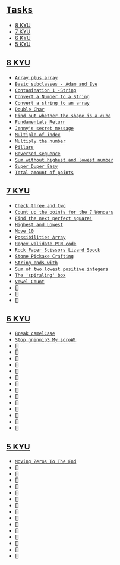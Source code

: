 # [`Tasks`](../index.md)

- [8 KYU](#8-kyu)
- [7 KYU](#7-kyu)
- [6 KYU](#6-kyu)
- [5 KYU](#5-kyu)

## [8 KYU](#tasks)

- [`Array plus array`](<./Codewars/8 KYU/Array plus array.md>)
- [`Basic subclasses - Adam and Eve`](<./Codewars/8 KYU/Basic subclasses - Adam and Eve.md>)
- [`Contamination 1 -String`](<./Codewars/8 KYU/Contamination 1 -String.md>)
- [`Convert a Number to a String`](<./Codewars/8 KYU/Convert a Number to a String.md>)
- [`Convert a string to an array`](<./Codewars/8 KYU/Convert a string to an array.md>)
- [`Double Char`](<./Codewars/8 KYU/Double Char.md>)
- [`Find out whether the shape is a cube`](<./Codewars/8 KYU/Find out whether the shape is a cube.md>)
- [`Fundamentals Return`](<./Codewars/8 KYU/Fundamentals Return.md>)
- [`Jenny's secret message`](<./Codewars/8 KYU/Jenny's secret message.md>)
- [`Multiple of index`](<./Codewars/8 KYU/Multiple of index.md>)
- [`Multiply the number`](<./Codewars/8 KYU/Multiply the number.md>)
- [`Pillars`](<./Codewars/8 KYU/Pillars.md>)
- [`Reversed sequence`](<./Codewars/8 KYU/Reversed sequence.md>)
- [`Sum without highest and lowest number`](<./Codewars/8 KYU/Sum without highest and lowest number.md>)
- [`Super Duper Easy`](<./Codewars/8 KYU/Super Duper Easy.md>)
- [`Total amount of points`](<./Codewars/8 KYU/Total amount of points.md>)

## [7 KYU](#tasks)

- [`Check three and two`](<./Codewars/7 KYU/Check three and two.md>)
- [`Count up the points for the 7 Wonders`](<./Codewars/7 KYU/Count up the points for the 7 Wonders.md>)
- [`Find the next perfect square!`](<./Codewars/7 KYU/Find the next perfect square!.md>)
- [`Highest and Lowest`](<./Codewars/7 KYU/Highest and Lowest.md>)
- [`Move 10`](<./Codewars/7 KYU/Move 10.md>)
- [`Possibilities Array`](<./Codewars/7 KYU/Possibilities Array.md>)
- [`Regex validate PIN code`](<./Codewars/7 KYU/Regex validate PIN code.md>)
- [`Rock Paper Scissors Lizard Spock`](<./Codewars/7 KYU/Rock Paper Scissors Lizard Spock.md>)
- [`Stone Pickaxe Crafting`](<./Codewars/7 KYU/Stone Pickaxe Crafting.md>)
- [`String ends with`](<./Codewars/7 KYU/String ends with.md>)
- [`Sum of two lowest positive integers`](<./Codewars/7 KYU/Sum of two lowest positive integers.md>)
- [`The 'spiraling' box`](<./Codewars/7 KYU/The 'spiraling' box.md>)
- [`Vowel Count`](<./Codewars/7 KYU/Vowel Count.md>)
- []
- []
- []

## [6 KYU](#tasks)

- [`Break camelCase`](<./Codewars/6 KYU/Break camelCase.md>)
- [`Stop gninnipS My sdroW!`](<./Codewars/6 KYU/Stop gninnipS My sdroW!.md>)
- []
- []
- []
- []
- []
- []
- []
- []
- []
- []
- []
- []
- []
- []

## [5 KYU](#tasks)

- [`Moving Zeros To The End`](<./Codewars/5 KYU/Moving Zeros To The End.md>)
- []
- []
- []
- []
- []
- []
- []
- []
- []
- []
- []
- []
- []
- []
- []
